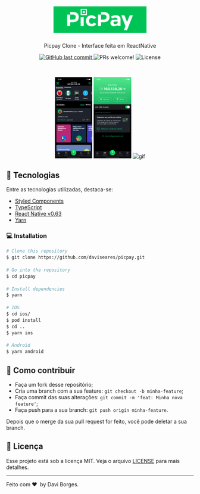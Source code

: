 <h1 align="center">
    <img alt="picpay clone" title="#picpay clone" src=".github/picpay-logo.png" width="250px" />
</h1>
<p align="center">Picpay Clone - Interface feita em ReactNative</p>

<p align="center">
  <a href="https://github.com/daviseares/status-code/commits/master">
    <img alt="GitHub last commit" src="https://img.shields.io/github/last-commit/daviseares/picpay">
  </a>
  <img src="https://img.shields.io/static/v1?label=PRs&message=welcome&color=7159c1&labelColor=000000" alt="PRs welcome!" />

  <img alt="License" src="https://img.shields.io/static/v1?label=license&message=MIT&color=7159c1&labelColor=000000">
</p>

<br>

<p align="center">
  <img alt="Home" src=".github/home.png" width="20%">
   <img alt="Wallet" src=".github/wallet.png" width="20%">
    <img alt="gif" src="https://github.com/daviseares/picpay/blob/master/.github/funcionamento.gif" width="22%">
</p>

## 🚀 Tecnologias

Entre as tecnologias utilizadas, destaca-se:

- [Styled Components](https://styled-components.com/)
- [TypeScript](https://www.typescriptlang.org/)
- [React Native v0.63](https://facebook.github.io/react-native/)
- [Yarn](https://yarnpkg.com/)


### 💻 Installation

```bash
# Clone this repository
$ git clone https://github.com/daviseares/picpay.git

# Go into the repository
$ cd picpay

# Install dependencies
$ yarn

# IOS
$ cd ios/
$ pod install
$ cd ..
$ yarn ios

# Android
$ yarn android

```


## 🤔 Como contribuir

- Faça um fork desse repositório;
- Cria uma branch com a sua feature: `git checkout -b minha-feature`;
- Faça commit das suas alterações: `git commit -m 'feat: Minha nova feature'`;
- Faça push para a sua branch: `git push origin minha-feature`.

Depois que o merge da sua pull request for feito, você pode deletar a sua branch.

## :memo: Licença

Esse projeto está sob a licença MIT. Veja o arquivo [LICENSE](LICENSE.md) para mais detalhes.

---

Feito com ♥ &nbsp;by Davi Borges.

